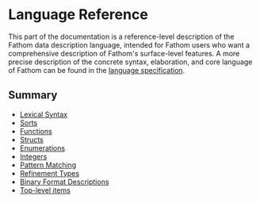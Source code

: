 # Language Reference

This part of the documentation is a reference-level description of the Fathom data description language,
intended for Fathom users who want a comprehensive description of Fathom's surface-level features.
A more precise description of the concrete syntax, elaboration,
and core language of Fathom can be found in the [language specification].

[language specification]: ./specification.md

## Summary

- [Lexical Syntax](./reference/lexical-syntax.md)
- [Sorts](./reference/sorts.md)
- [Functions]()
- [Structs](./reference/structs.md)
- [Enumerations]()
- [Integers]()
- [Pattern Matching]()
- [Refinement Types]()
- [Binary Format Descriptions](./reference/format-descriptions.md)
- [Top-level items]()
